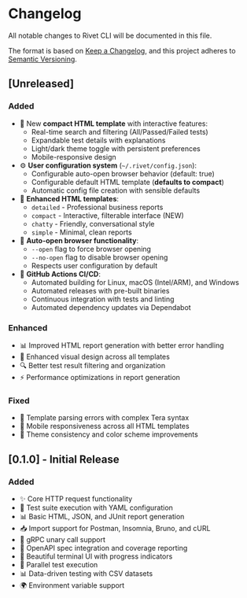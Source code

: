 # Changelog

All notable changes to Rivet CLI will be documented in this file.

The format is based on [Keep a Changelog](https://keepachangelog.com/en/1.0.0/),
and this project adheres to [Semantic Versioning](https://semver.org/spec/v2.0.0.html).

## [Unreleased]

### Added
- 🎨 New **compact HTML template** with interactive features:
  - Real-time search and filtering (All/Passed/Failed tests)
  - Expandable test details with explanations
  - Light/dark theme toggle with persistent preferences
  - Mobile-responsive design
- ⚙️ **User configuration system** (`~/.rivet/config.json`):
  - Configurable auto-open browser behavior (default: true)
  - Configurable default HTML template (**defaults to compact**)
  - Automatic config file creation with sensible defaults
- 🎯 **Enhanced HTML templates**:
  - `detailed` - Professional business reports
  - `compact` - Interactive, filterable interface (NEW)
  - `chatty` - Friendly, conversational style
  - `simple` - Minimal, clean reports
- 🚀 **Auto-open browser functionality**:
  - `--open` flag to force browser opening
  - `--no-open` flag to disable browser opening
  - Respects user configuration by default
- 🔧 **GitHub Actions CI/CD**:
  - Automated building for Linux, macOS (Intel/ARM), and Windows
  - Automated releases with pre-built binaries
  - Continuous integration with tests and linting
  - Automated dependency updates via Dependabot

### Enhanced
- 📊 Improved HTML report generation with better error handling
- 🎨 Enhanced visual design across all templates
- 🔍 Better test result filtering and organization
- ⚡ Performance optimizations in report generation

### Fixed
- 🐛 Template parsing errors with complex Tera syntax
- 📱 Mobile responsiveness across all HTML templates
- 🎨 Theme consistency and color scheme improvements

## [0.1.0] - Initial Release

### Added
- ✨ Core HTTP request functionality
- 🧪 Test suite execution with YAML configuration
- 📊 Basic HTML, JSON, and JUnit report generation
- 📥 Import support for Postman, Insomnia, Bruno, and cURL
- 🔗 gRPC unary call support
- 📝 OpenAPI spec integration and coverage reporting
- 🎨 Beautiful terminal UI with progress indicators
- 🚀 Parallel test execution
- 📊 Data-driven testing with CSV datasets
- 🌍 Environment variable support